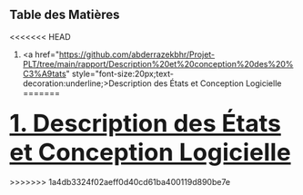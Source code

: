 ## Table des Matières

<<<<<<< HEAD
1. <a href="https://github.com/abderrazekbhr/Projet-PLT/tree/main/rapport/Description%20et%20conception%20des%20%C3%A9tats" style="font-size:20px;text-decoration:underline;>Description des États et Conception Logicielle</a>
=======
<h4><a href="https://github.com/abderrazekbhr/Projet-PLT/tree/main/rapport/Description%20et%20conception%20des%20%C3%A9tats" style="font-size:3em;text-decoration:underline;"> 1. Description des États et Conception Logicielle</a></h4>
>>>>>>> 1a4db3324f02aeff0d40cd61ba400119d890be7e
